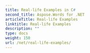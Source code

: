 ```yaml
---
title: Real-life Examples in C#
second_title: Aspose.Words for .NET
articleTitle: Real-life Examples
linktitle: Real-life Examples
description: ""
type: docs
weight: 150
url: /net/real-life-examples/
---
```


